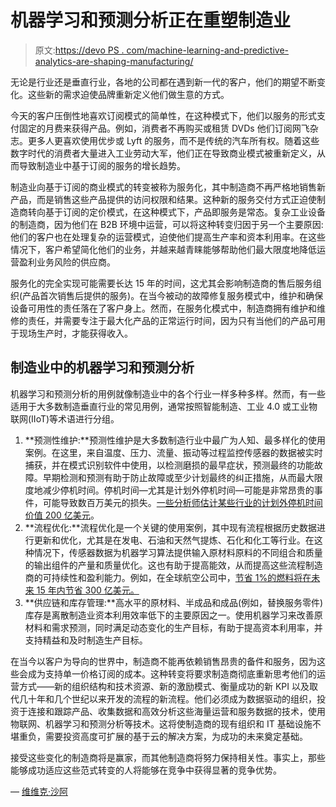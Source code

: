 # 机器学习和预测分析正在重塑制造业

> 原文:[https://devo PS . com/machine-learning-and-predictive-analytics-are-shaping-manufacturing/](https://devops.com/machine-learning-and-predictive-analytics-are-reshaping-manufacturing/)

无论是行业还是垂直行业，各地的公司都在遇到新一代的客户，他们的期望不断变化。这些新的需求迫使品牌重新定义他们做生意的方式。

今天的客户压倒性地喜欢订阅模式的简单性，在这种模式下，他们以服务的形式支付固定的月费来获得产品。例如，消费者不再购买或租赁 DVDs 他们订阅网飞杂志。更多人更喜欢使用优步或 Lyft 的服务，而不是传统的汽车所有权。随着这些数字时代的消费者大量进入工业劳动大军，他们正在导致商业模式被重新定义，从而导致制造业中基于订阅的服务的增长趋势。

制造业向基于订阅的商业模式的转变被称为服务化，其中制造商不再严格地销售新产品，而是销售这些产品提供的访问权限和结果。这种新的服务交付方式正迫使制造商转向基于订阅的定价模式，在这种模式下，产品即服务是常态。复杂工业设备的制造商，因为他们在 B2B 环境中运营，可以将这种转变归因于另一个主要原因:他们的客户也在处理复杂的运营模式，迫使他们提高生产率和资本利用率。在这些情况下，客户希望简化他们的业务，并越来越青睐能够帮助他们最大限度地降低运营盈利业务风险的供应商。

服务化的完全实现可能需要长达 15 年的时间，这尤其会影响制造商的售后服务组织(产品首次销售后提供的服务)。在当今被动的故障修复服务模式中，维护和确保设备可用性的责任落在了客户身上。然而，在服务化模式中，制造商拥有维护和维修的责任，并需要专注于最大化产品的正常运行时间，因为只有当他们的产品可用于现场生产时，才能获得收入。

## **制造业中的机器学习和预测分析**

机器学习和预测分析的用例就像制造业中的各个行业一样多种多样。然而，有一些适用于大多数制造垂直行业的常见用例，通常按照智能制造、工业 4.0 或工业物联网(IIoT)等术语进行分组。

1.  **预测性维护:**预测性维护是大多数制造行业中最广为人知、最多样化的使用案例。在这里，来自温度、压力、流量、振动等过程监控传感器的数据被实时捕获，并在模式识别软件中使用，以检测磨损的最早症状，预测最终的功能故障。早期检测和预测有助于防止故障或至少计划最终的纠正措施，从而最大限度地减少停机时间。停机时间—尤其是计划外停机时间—可能是非常昂贵的事件，可能导致数百万美元的损失。[一些分析师估计某些行业的计划外停机时间价值 200 亿美元](https://www.arcweb.com/blog/reducing-unplanned-downtime-and-helping-future-proof-automation-system-assets)。
2.  **流程优化:**流程优化是一个关键的使用案例，其中现有流程根据历史数据进行更新和优化，尤其是在发电、石油和天然气提炼、石化和化工等行业。在这种情况下，传感器数据为机器学习算法提供输入原材料原料的不同组合和质量的输出组件的产量和质量优化。这也有助于提高能效，从而提高这些流程制造商的可持续性和盈利能力。例如，在全球航空公司中，[节省 1%的燃料将在未来 15 年内节省 300 亿美元。](https://www.greenbiz.com/blog/2012/12/03/ge-industrial-internet-and-radical-efficiency)
3.  **供应链和库存管理:**高水平的原材料、半成品和成品(例如，替换服务零件)库存是离散制造业资本利用效率低下的主要原因之一。使用机器学习来改善原材料和需求预测，同时满足动态变化的生产目标，有助于提高资本利用率，并支持精益和及时制造生产目标。

在当今以客户为导向的世界中，制造商不能再依赖销售昂贵的备件和服务，因为这些会成为支持单一价格订阅的成本。这种转变将要求制造商彻底重新思考他们的运营方式——新的组织结构和技术资源、新的激励模式、衡量成功的新 KPI 以及取代几十年和几个世纪以来开发的流程的新流程。他们必须成为数据驱动的组织，投资于连接和跟踪产品、收集数据和高效分析这些海量运营和服务数据的技术，使用物联网、机器学习和预测分析等技术。这将使制造商的现有组织和 IT 基础设施不堪重负，需要投资高度可扩展的基于云的解决方案，为成功的未来奠定基础。

接受这些变化的制造商将是赢家，而其他制造商将努力保持相关性。事实上，那些能够成功适应这些范式转变的人将能够在竞争中获得显著的竞争优势。

— [维维克·沙阿](https://devops.com/author/vivek-shah/)